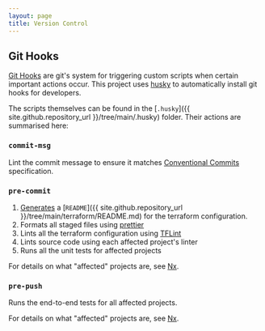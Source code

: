 ```yaml
---
layout: page
title: Version Control
---
```


## Git Hooks

[Git Hooks](https://git-scm.com/book/en/v2/Customizing-Git-Git-Hooks) are git's system for triggering custom scripts when certain important actions occur. This project uses [husky](https://typicode.github.io/husky/) to automatically install git hooks for developers.

The scripts themselves can be found in the [`.husky`]({{ site.github.repository_url }}/tree/main/.husky) folder. Their actions are summarised here:

### `commit-msg`

Lint the commit message to ensure it matches [Conventional Commits](https://www.conventionalcommits.org/en/v1.0.0/) specification.

### `pre-commit`

1. [Generates](https://terraform-docs.io/) a [`README`]({{ site.github.repository_url }}/tree/main/terraform/README.md) for the terraform configuration.
2. Formats all staged files using [prettier](https://prettier.io/)
3. Lints all the terraform configuration using [TFLint](https://github.com/terraform-linters/tflint)
4. Lints source code using each affected project's linter
5. Runs all the unit tests for affected projects

For details on what "affected" projects are, see [Nx](nx.md).

### `pre-push`

Runs the end-to-end tests for all affected projects.

For details on what "affected" projects are, see [Nx](nx.md).
